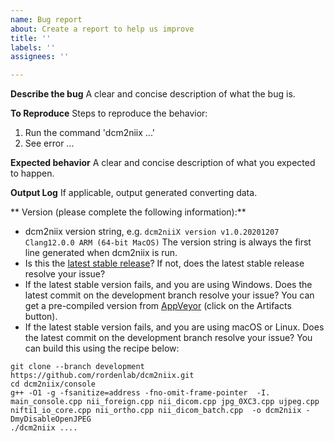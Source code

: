 ```yaml
---
name: Bug report
about: Create a report to help us improve
title: ''
labels: ''
assignees: ''

---
```


**Describe the bug**
A clear and concise description of what the bug is.

**To Reproduce**
Steps to reproduce the behavior:
1. Run the command 'dcm2niix ...'
2. See error ...

**Expected behavior**
A clear and concise description of what you expected to happen.

**Output Log**
If applicable, output generated converting data.

** Version (please complete the following information):**
 - dcm2niix version string, e.g. `dcm2niiX version v1.0.20201207  Clang12.0.0 ARM (64-bit MacOS)` The version string is always the first line generated when dcm2niix is run.
 - Is this the [latest stable release](https://github.com/rordenlab/dcm2niix/releases)? If not, does the latest stable release resolve your issue?
 - If the latest stable version fails, and you are using Windows. Does the latest commit on the development branch resolve your issue? You can get a pre-compiled version from [AppVeyor](https://ci.appveyor.com/project/neurolabusc/dcm2niix) (click on the Artifacts button).
 - If the latest stable version fails, and you are using macOS or Linux. Does the latest commit on the development branch resolve your issue? You can build this using the recipe below:

```
git clone --branch development https://github.com/rordenlab/dcm2niix.git
cd dcm2niix/console
g++ -O1 -g -fsanitize=address -fno-omit-frame-pointer  -I.  main_console.cpp nii_foreign.cpp nii_dicom.cpp jpg_0XC3.cpp ujpeg.cpp nifti1_io_core.cpp nii_ortho.cpp nii_dicom_batch.cpp  -o dcm2niix -DmyDisableOpenJPEG
./dcm2niix ....
```
